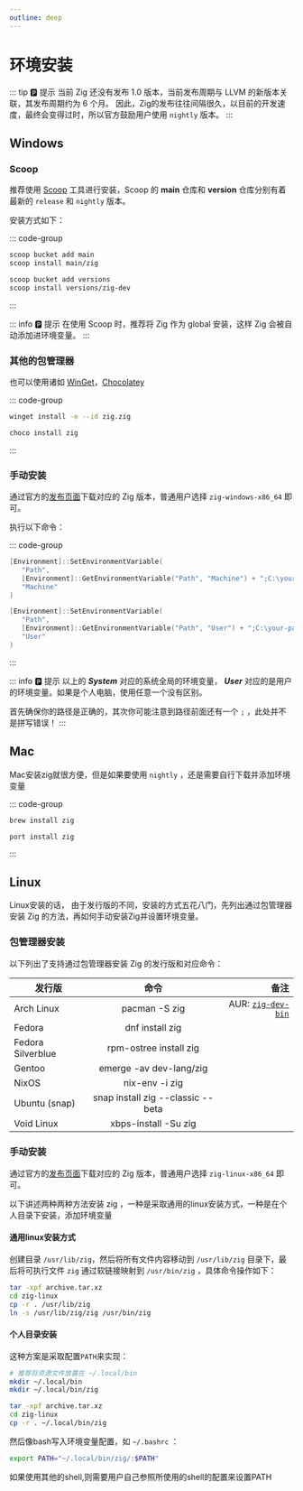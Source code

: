 ```yaml
---
outline: deep
---
```


# 环境安装

::: tip 🅿️ 提示
当前 Zig 还没有发布 1.0 版本，当前发布周期与 LLVM 的新版本关联，其发布周期约为 6 个月。
因此，Zig的发布往往间隔很久，以目前的开发速度，最终会变得过时，所以官方鼓励用户使用 `nightly` 版本。
:::

## Windows

### Scoop

推荐使用 [Scoop](https://scoop.sh/#/) 工具进行安装，Scoop 的 **main** 仓库和 **version** 仓库分别有着最新的 `release` 和 `nightly` 版本。

安装方式如下：

::: code-group

```sh [Release]
scoop bucket add main
scoop install main/zig
```

```sh [Nightly]
scoop bucket add versions
scoop install versions/zig-dev
```

:::

::: info 🅿️ 提示
在使用 Scoop 时，推荐将 Zig 作为 global 安装，这样 Zig 会被自动添加进环境变量。
:::

### 其他的包管理器

也可以使用诸如 [WinGet](https://github.com/microsoft/winget-cli)，[Chocolatey](https://chocolatey.org/)

::: code-group

```sh [WinGet]
winget install -e --id zig.zig
```

```sh [Chocolatey]
choco install zig
```

:::

### 手动安装

通过官方的[发布页面](https://ziglang.org/zh/download/)下载对应的 Zig 版本，普通用户选择 `zig-windows-x86_64` 即可。

执行以下命令：

::: code-group

```powershell [System]
[Environment]::SetEnvironmentVariable(
   "Path",
   [Environment]::GetEnvironmentVariable("Path", "Machine") + ";C:\your-path\zig-windows-x86_64-your-version",
   "Machine"
)
```

```powershell [User]
[Environment]::SetEnvironmentVariable(
   "Path",
   [Environment]::GetEnvironmentVariable("Path", "User") + ";C:\your-path\zig-windows-x86_64-your-version",
   "User"
)
```

:::

::: info 🅿️ 提示
以上的 **_System_** 对应的系统全局的环境变量， **_User_** 对应的是用户的环境变量。如果是个人电脑，使用任意一个没有区别。

首先确保你的路径是正确的，其次你可能注意到路径前面还有一个 `;` ，此处并不是拼写错误！
:::

## Mac

Mac安装zig就很方便，但是如果要使用 `nightly` ，还是需要自行下载并添加环境变量

::: code-group

```sh [Homebrew]
brew install zig
```

```sh [MacPorts]
port install zig
```

:::

## Linux

Linux安装的话， 由于发行版的不同，安装的方式五花八门，先列出通过包管理器安装 Zig 的方法，再如何手动安装Zig并设置环境变量。

### 包管理器安装

以下列出了支持通过包管理器安装 Zig 的发行版和对应命令：

| 发行版            |               命令                |                                                                 备注 |
| ----------------- | :-------------------------------: | -------------------------------------------------------------------: |
| Arch Linux        |           pacman -S zig           | AUR: [`zig-dev-bin`](https://aur.archlinux.org/packages/zig-dev-bin) |
| Fedora            |          dnf install zig          |                                                                      |
| Fedora Silverblue |      rpm-ostree install zig       |                                                                      |
| Gentoo            |      emerge -av dev-lang/zig      |                                                                      |
| NixOS             |          nix-env -i zig           |                                                                      |
| Ubuntu (snap)     | snap install zig --classic --beta |                                                                      |
| Void Linux        |       xbps-install -Su zig        |                                                                      |

### 手动安装

通过官方的[发布页面](https://ziglang.org/zh/download/)下载对应的 Zig 版本，普通用户选择 `zig-linux-x86_64` 即可。

以下讲述两种两种方法安装 zig ，一种是采取通用的linux安装方式，一种是在个人目录下安装，添加环境变量

#### 通用linux安装方式

创建目录 `/usr/lib/zig`，然后将所有文件内容移动到 `/usr/lib/zig` 目录下，最后将可执行文件 `zig` 通过软链接映射到 `/usr/bin/zig` ，具体命令操作如下：

```sh
tar -xpf archive.tar.xz
cd zig-linux
cp -r . /usr/lib/zig
ln -s /usr/lib/zig/zig /usr/bin/zig
```

#### 个人目录安装

这种方案是采取配置`PATH`来实现：

```sh
# 推荐将资源文件放置在 ~/.local/bin
mkdir ~/.local/bin
mkdir ~/.local/bin/zig

tar -xpf archive.tar.xz
cd zig-linux
cp -r . ~/.local/bin/zig
```

然后像bash写入环境变量配置，如 `~/.bashrc` ：

```sh
export PATH="~/.local/bin/zig/:$PATH"
```

如果使用其他的shell,则需要用户自己参照所使用的shell的配置来设置PATH
